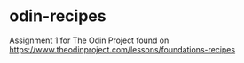 # odin-recipes
Assignment 1 for The Odin Project found on https://www.theodinproject.com/lessons/foundations-recipes

